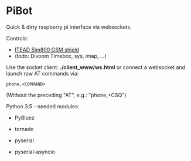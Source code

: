 # PiBot

Quick & dirty raspberry pi interface via websockets.

Controls:

* [ITEAD Sim800 GSM shield](https://www.itead.cc/wiki/RPI_SIM800_GSM/GPRS_ADD-ON_V2.0)
* (todo: Divoom Timebox, sys, imap, ...)

Use the socket client: **./client_www/ws.html** or connect a websocket and launch raw AT commands via:
```
phone,<COMMAND>
```
(Without the preceding "AT", e.g.: "phone,+CSQ")


Python 3.5 - needed modules:

- PyBluez

- tornado

- pyserial

- pyserial-asyncio